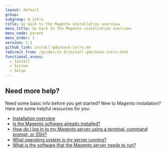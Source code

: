 ```yaml
---
layout: default
group:
subgroup: A_intro
title: Go back to the Magento installation overview
menu_title: Go back to the Magento installation overview
menu_node: parent
menu_order: 1
version: 2.1
github_link: install-gde/back-intro.md
redirect_from: /guides/v1.0/install-gde/back-intro.html
functional_areas:
  - Install
  - System
  - Setup
---
```


## Need more help?

Need some basic info before you get started? New to Magento installation? Here are some helpful resources for you:

*	<a href="{{page.baseurl}}install-gde/bk-install-guide.html">Installation overview</a>
*	<a href="{{page.baseurl}}install-gde/basics/basics_magento-installed.html">Is the Magento software already installed?</a>
*	<a href="{{page.baseurl}}install-gde/basics/basics_login.html">How do I log in to my Magento server using a terminal, command prompt, or SSH?</a>
*	<a href="{{page.baseurl}}install-gde/basics/basics_os-version.html">What operating system is my server running?</a>
*	<a href="{{page.baseurl}}install-gde/basics/basics_software.html">What is the software that the Magento server needs to run?</a>

